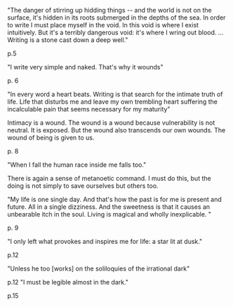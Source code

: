 "The danger of stirring up hidding things -- and the world is not on the surface, it's hidden in its roots submerged in the depths of the sea. In order to write I must place myself in the void. In this void is where I exist intuitively. But it's a terribly dangerous void: it's where I wring out blood. ... Writing is a stone cast down a deep well."

p.5 

"I write very simple and naked. That's why it wounds"

p. 6 

"In every word a heart beats. Writing is that search for the intimate truth of life. Life that disturbs me and leave my own trembling heart suffering the incalculable pain that seems necessary for my maturity"

Intimacy is a wound. The wound is a wound because vulnerability is not neutral. It is exposed. But the wound also transcends our own wounds. The wound of being is given to us. 

p. 8

"When I fall the human race inside me falls too."

There is again a sense of metanoetic command. I must do this, but the doing is not simply to save ourselves but others too. 

"My life is one single day. And that's how the past is for me is present and future. All in a single dizziness. And the sweetness is that it causes an unbearable itch in the soul. Living is magical and wholly inexplicable. "

p. 9 

"I only left what provokes and inspires me for life: a star lit at dusk."

p.12

"Unless he too [works] on the soliloquies of the irrational dark"

p.12
"I must be legible almost in the dark."

p.15 


